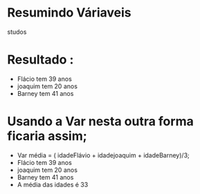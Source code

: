 # Resumindo Váriaveis 
 studos 
# Resultado :
- Flácio tem 39 anos 
- joaquim tem 20 anos 
- Barney tem 41 anos 
# Usando a Var nesta outra forma ficaria assim;

- Var  média = ( idadeFlávio + idadejoaquim + idadeBarney)/3;
-  Flácio tem 39 anos 
- joaquim tem 20 anos 
- Barney tem 41 anos
- A média das idades é 33
